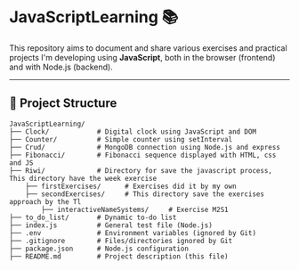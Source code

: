 # JavaScriptLearning 📚

This repository aims to document and share various exercises and practical projects I'm developing using **JavaScript**, both in the browser (frontend) and with Node.js (backend).

---

## 📁 Project Structure

```plaintext
JavaScriptLearning/
├── Clock/            # Digital clock using JavaScript and DOM
├── Counter/          # Simple counter using setInterval
├── Crud/             # MongoDB connection using Node.js and express
├── Fibonacci/        # Fibonacci sequence displayed with HTML, css and JS
├── Riwi/             # Directory for save the javascript process, This directory have the week exercise 
    ├── firstExercises/      # Exercises did it by my own
    ├── secondExercises/     # This directory save the exercises approach by the Tl
        ├── interactiveNameSystems/     # Exercise M2S1
├── to_do_list/       # Dynamic to-do list
├── index.js          # General test file (Node.js)
├── .env              # Environment variables (ignored by Git)
├── .gitignore        # Files/directories ignored by Git
├── package.json      # Node.js configuration
├── README.md         # Project description (this file)
